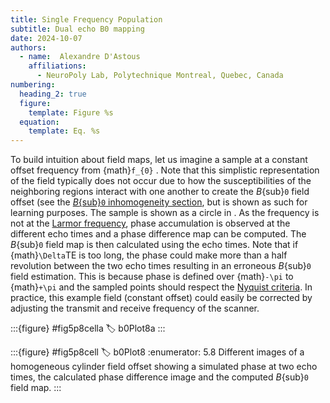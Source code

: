 ```yaml
---
title: Single Frequency Population
subtitle: Dual echo B0 mapping
date: 2024-10-07
authors:
  - name:  Alexandre D'Astous
    affiliations:
      - NeuroPoly Lab, Polytechnique Montreal, Quebec, Canada
numbering:
  heading_2: true
  figure:
    template: Figure %s
  equation:
    template: Eq. %s
---
```


To build intuition about field maps, let us imagine a sample at a constant offset frequency from {math}`f_{0}` . Note that this simplistic representation of the field typically does not occur due to how the susceptibilities of the neighboring regions interact with one another to create the _B_{sub}`0` field offset (see the [_B_{sub}`0` inhomogeneity section](#b0InhomoIntro), but is shown as such for learning purposes. The sample is shown as a circle in [](#b0Plot8). As the frequency is not at the [Larmor frequency](https://en.wikipedia.org/wiki/Larmor_precession), phase accumulation is observed at the different echo times and a phase difference map can be computed. The _B_{sub}`0` field map is then calculated using the echo times. Note that if {math}`\Delta`TE is too long, the phase could make more than a half revolution between the two echo times resulting in an erroneous _B_{sub}`0` field estimation. This is because phase is defined over {math}`-\pi` to {math}`+\pi` and the sampled points should respect the [Nyquist criteria](https://en.wikipedia.org/wiki/Nyquist_frequency). In practice, this example field (constant offset) could easily be corrected by adjusting the transmit and receive frequency of the scanner.

:::{figure} #fig5p8cella
:label: b0Plot8a
:::

:::{figure} #fig5p8cell
:label: b0Plot8
:enumerator: 5.8
Different images of a homogeneous cylinder field offset showing a simulated phase at two echo times, the calculated phase difference image and the computed _B_{sub}`0` field map.
:::
